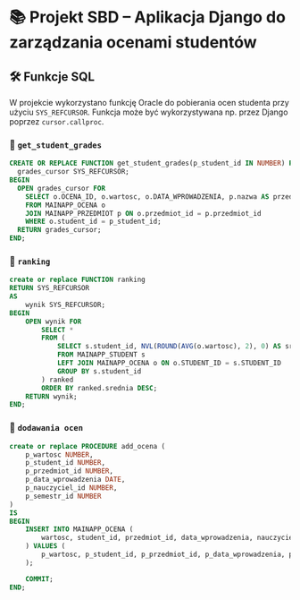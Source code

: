 # 📚 Projekt SBD – Aplikacja Django do zarządzania ocenami studentów

## 🛠️ Funkcje SQL

W projekcie wykorzystano funkcję Oracle do pobierania ocen studenta przy użyciu `SYS_REFCURSOR`. Funkcja może być wykorzystywana np. przez Django poprzez `cursor.callproc`.

### 🔽 `get_student_grades`

```sql
CREATE OR REPLACE FUNCTION get_student_grades(p_student_id IN NUMBER) RETURN SYS_REFCURSOR IS
  grades_cursor SYS_REFCURSOR;
BEGIN
  OPEN grades_cursor FOR
    SELECT o.OCENA_ID, o.wartosc, o.DATA_WPROWADZENIA, p.nazwa AS przedmiot
    FROM MAINAPP_OCENA o
    JOIN MAINAPP_PRZEDMIOT p ON o.przedmiot_id = p.przedmiot_id
    WHERE o.student_id = p_student_id;
  RETURN grades_cursor;
END;
```
### 🔽 `ranking`
```sql
create or replace FUNCTION ranking
RETURN SYS_REFCURSOR
AS
    wynik SYS_REFCURSOR;
BEGIN
    OPEN wynik FOR 
        SELECT *
        FROM (
            SELECT s.student_id, NVL(ROUND(AVG(o.wartosc), 2), 0) AS srednia
            FROM MAINAPP_STUDENT s
            LEFT JOIN MAINAPP_OCENA o ON o.STUDENT_ID = s.STUDENT_ID
            GROUP BY s.student_id
        ) ranked
        ORDER BY ranked.srednia DESC;
    RETURN wynik;
END;
```
### 🔽 `dodawania ocen`
```sql
create or replace PROCEDURE add_ocena (
    p_wartosc NUMBER,
    p_student_id NUMBER,
    p_przedmiot_id NUMBER,
    p_data_wprowadzenia DATE,
    p_nauczyciel_id NUMBER,
    p_semestr_id NUMBER
)
IS
BEGIN
    INSERT INTO MAINAPP_OCENA (
        wartosc, student_id, przedmiot_id, data_wprowadzenia, nauczyciel_id, semestr_id
    ) VALUES (
        p_wartosc, p_student_id, p_przedmiot_id, p_data_wprowadzenia, p_nauczyciel_id, p_semestr_id
    );

    COMMIT;
END;
```